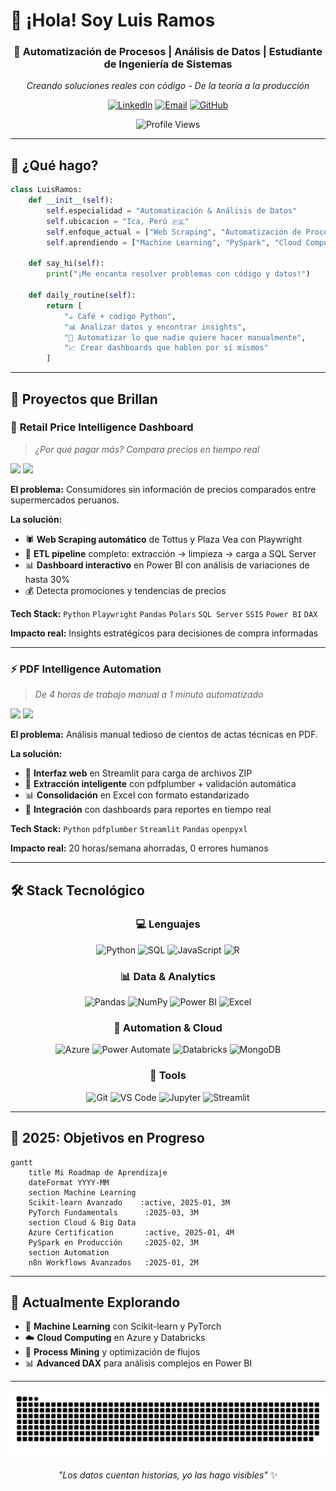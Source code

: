 # 👋 ¡Hola! Soy Luis Ramos

<div align="center">
  
### 🎯 Automatización de Procesos | Análisis de Datos | Estudiante de Ingeniería de Sistemas

*Creando soluciones reales con código - De la teoría a la producción*

[![LinkedIn](https://img.shields.io/badge/LinkedIn-0A66C2?style=for-the-badge&logo=linkedin&logoColor=white)](https://linkedin.com/in/LuisRamosT)
[![Email](https://img.shields.io/badge/Gmail-EA4335?style=for-the-badge&logo=gmail&logoColor=white)](mailto:lramostalla54@gmail.com)
[![GitHub](https://img.shields.io/badge/GitHub-181717?style=for-the-badge&logo=github&logoColor=white)](https://github.com/Ander-R903)

![Profile Views](https://komarev.com/ghpvc/?username=Ander-R903&color=blueviolet&style=flat-square)

</div>

---

## 🧠 ¿Qué hago?

```python
class LuisRamos:
    def __init__(self):
        self.especialidad = "Automatización & Análisis de Datos"
        self.ubicacion = "Ica, Perú 🇵🇪"
        self.enfoque_actual = ["Web Scraping", "Automatización de Procesos", "Visualización de Datos"]
        self.aprendiendo = ["Machine Learning", "PySpark", "Cloud Computing"]
        
    def say_hi(self):
        print("¡Me encanta resolver problemas con código y datos!")
        
    def daily_routine(self):
        return [
            "☕ Café + código Python",
            "📊 Analizar datos y encontrar insights",
            "🤖 Automatizar lo que nadie quiere hacer manualmente",
            "📈 Crear dashboards que hablen por sí mismos"
        ]
```

---

## 🚀 Proyectos que Brillan

### 🛒 **Retail Price Intelligence Dashboard**
> *¿Por qué pagar más? Compara precios en tiempo real*

<img src="https://img.shields.io/badge/Status-En%20Producción-success?style=flat-square"/> <img src="https://img.shields.io/badge/Impacto-Alto-orange?style=flat-square"/>

**El problema:** Consumidores sin información de precios comparados entre supermercados peruanos.

**La solución:**
- 🕷️ **Web Scraping automático** de Tottus y Plaza Vea con Playwright
- 🔄 **ETL pipeline** completo: extracción → limpieza → carga a SQL Server
- 📊 **Dashboard interactivo** en Power BI con análisis de variaciones de hasta 30%
- 💰 Detecta promociones y tendencias de precios

**Tech Stack:** `Python` `Playwright` `Pandas` `Polars` `SQL Server` `SSIS` `Power BI` `DAX`

**Impacto real:** Insights estratégicos para decisiones de compra informadas

---

### ⚡ **PDF Intelligence Automation**
> *De 4 horas de trabajo manual a 1 minuto automatizado*

<img src="https://img.shields.io/badge/Ahorro-20%20horas%2Fsemana-brightgreen?style=flat-square"/> <img src="https://img.shields.io/badge/Eficiencia-95%25-blue?style=flat-square"/>

**El problema:** Análisis manual tedioso de cientos de actas técnicas en PDF.

**La solución:**
- 📄 **Interfaz web** en Streamlit para carga de archivos ZIP
- 🤖 **Extracción inteligente** con pdfplumber + validación automática
- 📊 **Consolidación** en Excel con formato estandarizado
- 🔗 **Integración** con dashboards para reportes en tiempo real

**Tech Stack:** `Python` `pdfplumber` `Streamlit` `Pandas` `openpyxl`

**Impacto real:** 20 horas/semana ahorradas, 0 errores humanos

---

## 🛠️ Stack Tecnológico

<div align="center">

### 💻 Lenguajes
![Python](https://img.shields.io/badge/Python-3776AB?style=for-the-badge&logo=python&logoColor=white)
![SQL](https://img.shields.io/badge/SQL-4479A1?style=for-the-badge&logo=postgresql&logoColor=white)
![JavaScript](https://img.shields.io/badge/JavaScript-F7DF1E?style=for-the-badge&logo=javascript&logoColor=black)
![R](https://img.shields.io/badge/R-276DC3?style=for-the-badge&logo=r&logoColor=white)

### 📊 Data & Analytics
![Pandas](https://img.shields.io/badge/Pandas-150458?style=for-the-badge&logo=pandas&logoColor=white)
![NumPy](https://img.shields.io/badge/NumPy-013243?style=for-the-badge&logo=numpy&logoColor=white)
![Power BI](https://img.shields.io/badge/Power%20BI-F2C811?style=for-the-badge&logo=powerbi&logoColor=black)
![Excel](https://img.shields.io/badge/Excel-217346?style=for-the-badge&logo=microsoftexcel&logoColor=white)

### 🤖 Automation & Cloud
![Azure](https://img.shields.io/badge/Azure-0078D4?style=for-the-badge&logo=microsoftazure&logoColor=white)
![Power Automate](https://img.shields.io/badge/Power%20Automate-0066FF?style=for-the-badge&logo=powerautomate&logoColor=white)
![Databricks](https://img.shields.io/badge/Databricks-FF3621?style=for-the-badge&logo=databricks&logoColor=white)
![MongoDB](https://img.shields.io/badge/MongoDB-47A248?style=for-the-badge&logo=mongodb&logoColor=white)

### 🧰 Tools
![Git](https://img.shields.io/badge/Git-F05032?style=for-the-badge&logo=git&logoColor=white)
![VS Code](https://img.shields.io/badge/VS%20Code-007ACC?style=for-the-badge&logo=visualstudiocode&logoColor=white)
![Jupyter](https://img.shields.io/badge/Jupyter-F37626?style=for-the-badge&logo=jupyter&logoColor=white)
![Streamlit](https://img.shields.io/badge/Streamlit-FF4B4B?style=for-the-badge&logo=streamlit&logoColor=white)

</div>

---

## 🎯 2025: Objetivos en Progreso

```mermaid
gantt
    title Mi Roadmap de Aprendizaje
    dateFormat YYYY-MM
    section Machine Learning
    Scikit-learn Avanzado    :active, 2025-01, 3M
    PyTorch Fundamentals      :2025-03, 3M
    section Cloud & Big Data
    Azure Certification       :active, 2025-01, 4M
    PySpark en Producción     :2025-02, 3M
    section Automation
    n8n Workflows Avanzados   :2025-01, 2M
```

---

## 🌱 Actualmente Explorando

- 🧠 **Machine Learning** con Scikit-learn y PyTorch
- ☁️ **Cloud Computing** en Azure y Databricks
- 🔧 **Process Mining** y optimización de flujos
- 📊 **Advanced DAX** para análisis complejos en Power BI

---

<div align="center">

<img src="https://raw.githubusercontent.com/Platane/snk/output/github-contribution-grid-snake-dark.svg" alt="Snake animation" />

*"Los datos cuentan historias, yo las hago visibles"* ✨

</div>
